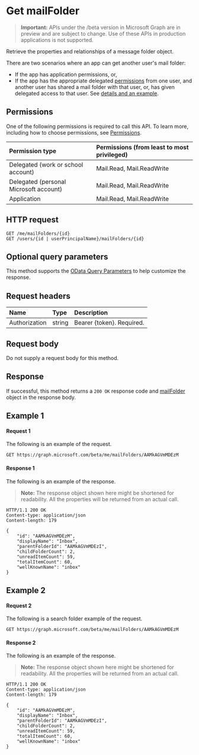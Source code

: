 # Get mailFolder

> **Important:** APIs under the /beta version in Microsoft Graph are in preview and are subject to change. Use of these APIs in production applications is not supported.

Retrieve the properties and relationships of a message folder object.

There are two scenarios where an app can get another user's mail folder:

* If the app has application permissions, or,
* If the app has the appropriate delegated [permissions](#permissions) from one user, and another user has shared a mail folder with that user, or, has given delegated access to that user. See [details and an example](../../../concepts/outlook-share-messages-folders.md).


## Permissions
One of the following permissions is required to call this API. To learn more, including how to choose permissions, see [Permissions](../../../concepts/permissions_reference.md).

|Permission type      | Permissions (from least to most privileged)              |
|:--------------------|:---------------------------------------------------------|
|Delegated (work or school account) | Mail.Read, Mail.ReadWrite    |
|Delegated (personal Microsoft account) | Mail.Read, Mail.ReadWrite    |
|Application | Mail.Read, Mail.ReadWrite |

## HTTP request
<!-- { "blockType": "ignored" } -->
```http
GET /me/mailFolders/{id}
GET /users/{id | userPrincipalName}/mailFolders/{id}
```

## Optional query parameters
This method supports the [OData Query Parameters](http://developer.microsoft.com/en-us/graph/docs/overview/query_parameters) to help customize the response.

## Request headers
| Name       | Type | Description|
|:-----------|:------|:----------|
| Authorization  | string  | Bearer {token}. Required. |

## Request body
Do not supply a request body for this method.

## Response
If successful, this method returns a `200 OK` response code and [mailFolder](../resources/mailfolder.md) object in the response body.

## Example 1
#### Request 1
The following is an example of the request.
<!-- {
  "blockType": "request",
  "name": "get_mailfolder"
}-->
```http
GET https://graph.microsoft.com/beta/me/mailFolders/AAMkAGVmMDEzM
```

#### Response 1
The following is an example of the response.
 >**Note:** The response object shown here might be shortened for readability. All the properties will be returned from an actual call.
<!-- {
  "blockType": "response",
  "truncated": true,
  "@odata.type": "microsoft.graph.mailFolder"
} -->
```http
HTTP/1.1 200 OK
Content-type: application/json
Content-length: 179

{
    "id": "AAMkAGVmMDEzM",
    "displayName": "Inbox",
    "parentFolderId": "AAMkAGVmMDEzI",
    "childFolderCount": 2,
    "unreadItemCount": 59,
    "totalItemCount": 60,
    "wellKnownName": "inbox"
}
```

## Example 2
#### Request 2
The following is a search folder example of the request.
<!-- {
  "blockType": "request",
  "name": "get_mailSearchfolder"
}-->
```http
GET https://graph.microsoft.com/beta/me/mailFolders/AAMkAGVmMDEzM
```

#### Response 2
The following is an example of the response.
 >**Note:** The response object shown here might be shortened for readability. All the properties will be returned from an actual call.
<!-- {
  "blockType": "response",
  "truncated": true,
  "@odata.type": "microsoft.graph.mailSearchFolder"
} -->
```http
HTTP/1.1 200 OK
Content-type: application/json
Content-length: 179

{
    "id": "AAMkAGVmMDEzM",
    "displayName": "Inbox",
    "parentFolderId": "AAMkAGVmMDEzI",
    "childFolderCount": 2,
    "unreadItemCount": 59,
    "totalItemCount": 60,
    "wellKnownName": "inbox"
}
```

<!-- uuid: 8fcb5dbc-d5aa-4681-8e31-b001d5168d79
2015-10-25 14:57:30 UTC -->
<!-- {
  "type": "#page.annotation",
  "description": "Get mailFolder",
  "keywords": "",
  "section": "documentation",
  "tocPath": ""
}-->
